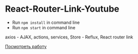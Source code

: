 # React-Router-Link-Youtube

- Run `npm install` in command line
- Run `npm start` in command line

axios - AJAX, actions, services, Store - Reflux, React router link

[Посмотреть работу](https://react-router-link-reflux-youtube.netlify.com/)
